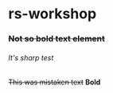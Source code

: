 # rs-workshop
### ~~Not so bold text element~~
###### It's sharp test

~~This was mistaken text~~
**Bold**
